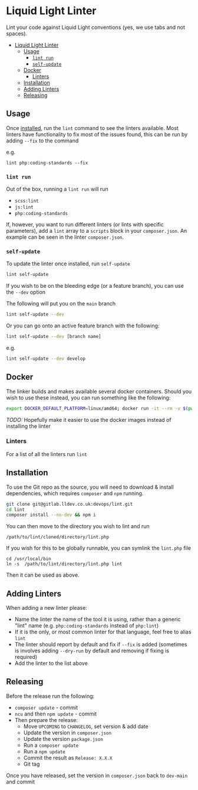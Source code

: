 # Liquid Light Linter

Lint your code against Liquid Light conventions (yes, we use tabs and not spaces).

- [Liquid Light Linter](#liquid-light-linter)
    - [Usage](#usage)
        - [`lint run`](#lint-run)
        - [`self-update`](#self-update)
    - [Docker](#docker)
        - [Linters](#linters)
    - [Installation](#installation)
    - [Adding Linters](#adding-linters)
    - [Releasing](#releasing)

## Usage

Once [installed](#installation), run the `lint` command to see the linters available. Most linters have functionality to fix most of the issues found, this can be run by adding `--fix` to the command

e.g.

```
lint php:coding-standards --fix
```

### `lint run`

Out of the box, running a `lint run` will run

- `scss:lint`
- `js:lint`
- `php:coding-standards`

If, however, you want to run different linters (or lints with specific parameters), add a `lint` array to a `scripts` block in your `composer.json`. An example can be seen in the linter `composer.json`.

### `self-update`

To update the linter once installed, run `self-update`

```bash
lint self-update
```

If you wish to be on the bleeding edge (or a feature branch), you can use the `--dev` option

The following will put you on the `main` branch

```bash
lint self-update --dev
```

Or you can go onto an active feature branch with the following:

```bash
lint self-update --dev [branch name]
```

e.g.

```bash
lint self-update --dev develop
```

## Docker

The linker builds and makes available several docker containers. Should you wish to use these instead, you can run something like the following:

```bash
export DOCKER_DEFAULT_PLATFORM=linux/amd64; docker run -it --rm -v $(pwd):/app registry.gitlab.lldev.co.uk/devops/lint:eslint-1.5.0 "/eslint"
```

_TODO:_ Hopefully make it easier to use the docker images instead of installing the linter


### Linters

For a list of all the linters run `lint`

## Installation

To use the Git repo as the source, you will need to download & install dependencies, which requires `composer` and `npm` running.

```bash
git clone git@gitlab.lldev.co.uk:devops/lint.git
cd lint
composer install --no-dev && npm i
```

You can then move to the directory you wish to lint and run

```
/path/to/lint/cloned/directory/lint.php
```

If you wish for this to be globally runnable, you can symlink the `lint.php` file

```
cd /usr/local/bin
ln -s  /path/to/lint/directory/lint.php lint
```

Then it can be used as above.


## Adding Linters

When adding a new linter please:

- Name the linter the name of the tool it is using, rather than a generic "lint" name (e.g. `php:coding-standards` instead of `php:lint`)
- If it is the only, or most common linter for that language, feel free to alias `lint`
- The linter should report by default and fix if `--fix` is added (sometimes is involves adding `--dry-run` by default and removing if fixing is required)
- Add the linter to the list above

## Releasing

Before the release run the following:

- `composer update` - commit
- `ncu` and then `npm update` - commit
- Then prepare the release:
    - Move `UPCOMING` to `CHANGELOG`, set version & add date
    - Update the version in `composer.json`
    - Update the version `package.json`
    - Run a `composer update`
    - Run a `npm update`
    - Commit the result as `Release: X.X.X`
    - Git tag

Once you have released, set the version in `composer.json` back to `dev-main` and commit
